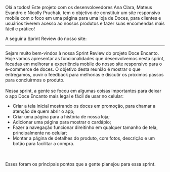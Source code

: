 Olá a todos! 
Este projeto com os desenvolovedores Ana Clara, Mateus Evandro e Nicolly Pruchak, tem o objetivo de constituir um site responsivo mobile com o foco em uma página para uma loja de Doces, para clientes e usuários tiverem acesso ao nossos produtos e fazer suas encomendas mais fácil e prático!

A seguir a Sprint Review do nosso site:
<hr>
Sejam muito bem-vindos à nossa Sprint Review do projeto Doce Encanto. 
<br>
Hoje vamos apresentar as funcionalidades que desenvolvemos nesta sprint, focadas em melhorar a experiência mobile do nosso site responsivo para o e-commerce de doces. O objetivo desta reunião é mostrar o que entregamos, ouvir o feedback para melhorias e discutir os próximos passos para concluirmos o produto. 
<br>
<br>
Nessa sprint, a gente se focou em algumas coisas importantes para deixar o app Doce Encanto mais legal e fácil de usar no celular:

- Criar a tela inicial mostrando os doces em promoção, para chamar a atenção de quem abrir o app;
- Criar uma página para a história de nossa loja;
- Adicionar uma página para mostrar o cardápio;
- Fazer a navegação funcionar direitinho em qualquer tamanho de tela, principalmente no celular;
- Montar a página de detalhes do produto, com fotos, descrição e um botão para facilitar a compra.
<br>
<br>
Esses foram os principais pontos que a gente planejou para essa sprint.
